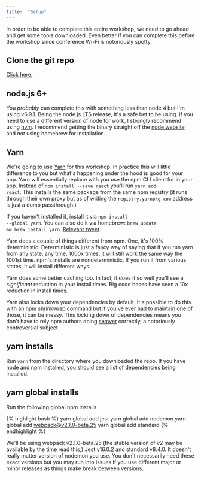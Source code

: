 ```yaml
---
title:  "Setup"
---
```


In order to be able to complete this entire workshop, we need to go ahead and get some tools downloaded. Even better if you can complete this before the workshop since conference Wi-Fi is notoriously spotty.

## Clone the git repo

<a href="https://github.com/btholt/complete-intro-to-react/tree/start">Click here.</a>

## node.js 6+

You _probably_ can complete this with something less than node 4 but I'm using v6.9.1. Being the node.js LTS release, it's a safe bet to be using. If you need to use a different version of node for work, I strongly recommend using <a href="https://github.com/creationix/nvm">nvm</a>. I recommend getting the binary straight off the <a href="https://nodejs.org/en/">node website</a> and _not_ using homebrew for installation.

## Yarn

We're going to use [Yarn](https://yarnpkg.com/) for this workshop. In practice this will little difference to you but what's happening under the hood is good for your app. Yarn will essentially replace with you use the npm CLI client for in your app. Instead of <code>npm install --save react</code> you'll run <code>yarn add react</code>. This installs the same package from the same npm registry (it runs through their own proxy but as of writing the <code>registry.yarnpkg.com</code> address is just a dumb passthrough.)

If you haven't installed it, install it via <code>npm install --global yarn</code>. You can also do it via homebrew: <code>brew update && brew install yarn</code>. [Relevant tweet](https://twitter.com/iamdevloper/status/787992202643374080).

Yarn does a couple of things different from npm. One, it's 100% deterministic. Deterministic is just a fancy way of saying that if you run yarn from any state, any time, 1000x times, it will still work the same way the 1001st time. npm's installs are nondeterministic. If you run it from various states, it will install different ways.

Yarn does some better caching too. In fact, it does it so well you'll see a _significant_ reduction in your install times. Big code bases have seen a 10x reduction in install times.

Yarn also locks down your dependencies by default. It's possible to do this with an npm shrinkwrap command but if you've ever had to maintain one of those, it can be messy. This locking down of dependencies means you don't have to rely npm authors doing [semver](http://semver.org/) correctly, a notoriously controversial subject

## yarn installs

Run <code>yarn</code> from the directory where you downloaded the repo. If you have node and npm installed, you should see a list of dependencies being installed.

## yarn global installs

Run the following global npm installs

{% highlight bash %}
yarn global add jest
yarn global add nodemon
yarn global add webpack@v2.1.0-beta.25
yarn global add standard
{% endhighlight %}

We'll be using webpack v2.1.0-beta.25 (the stable version of v2 may be available by the time read this,) Jest v16.0.2 and standard v8.4.0. It doesn't really matter version of nodemon you use. You don't necessarily need these exact versions but you may run into issues if you use different major or minor releases as things make break between versions.